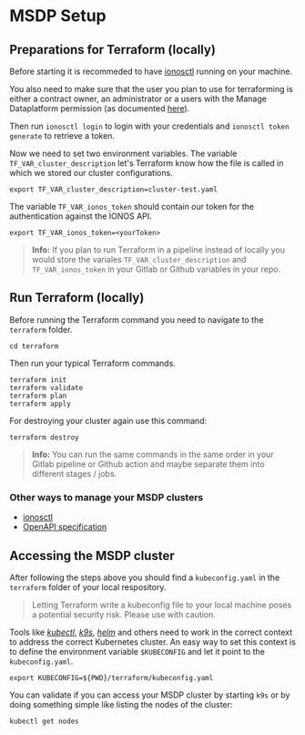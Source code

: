 # MSDP Setup

## Preparations for Terraform (locally)

Before starting it is recommeded to have [ionosctl](https://github.com/ionos-cloud/ionosctl#getting-started) running on your machine.

You also need to make sure that the user you plan to use for terraforming is either a contract owner, an administrator or a users with the Manage Dataplatform permission (as documented [here](https://docs.ionos.com/cloud/managed-services/managed-stackable/how-tos/initial-cluster-setup)).

Then run `ionosctl login` to login with your credentials and `ionosctl token generate` to retrieve a token.

Now we need to set two environment variables. The variable `TF_VAR_cluster_description` let's Terraform know how the file is called in which we stored our cluster configurations. 

```shell
export TF_VAR_cluster_description=cluster-test.yaml
```

The variable `TF_VAR_ionos_token` should contain our token for the authentication against the IONOS API.

```shell
export TF_VAR_ionos_token=<yourToken>
```

>**Info:** If you plan to run Terraform in a pipeline instead of locally you would store the variales `TF_VAR_cluster_description` and `TF_VAR_ionos_token` in your Gitlab or Github variables in your repo.

## Run Terraform (locally)

Before running the Terraform command you need to navigate to the `terraform` folder.

```shell
cd terraform
```

Then run your typical Terraform commands.

```shell
terraform init
terraform validate
terraform plan
terraform apply
```

For destroying your cluster again use this command:

```shell
terraform destroy
```

>**Info:** You can run the same commands in the same order in your Gitlab pipeline or Github action and maybe separate them into different stages / jobs.

### Other ways to manage your MSDP clusters

- [ionosctl](https://docs.ionos.com/cli-ionosctl/subcommands/managed-stackable-data-platform)
- [OpenAPI specification](https://api.ionos.com/docs/dataplatform/v1/)

## Accessing the MSDP cluster

After following the steps above you should find a `kubeconfig.yaml` in the `terraform` folder of your local respository.

> Letting Terraform write a kubeconfig file to your local machine poses a potential security risk. Please use with caution.

Tools like [*kubectl*](https://kubernetes.io/docs/tasks/tools/), [*k9s*](https://github.com/derailed/k9s), [*helm*](https://helm.sh/) and others need to work in the correct context to address the correct Kubernetes cluster. An easy way to set this context is to define the environment variable `$KUBECONFIG` and let it point to the `kubeconfig.yaml`.

```shell
export KUBECONFIG=${PWD}/terraform/kubeconfig.yaml
```

You can validate if you can access your MSDP cluster by starting `k9s` or by doing something simple like listing the nodes of the cluster:

```shell
kubectl get nodes
```